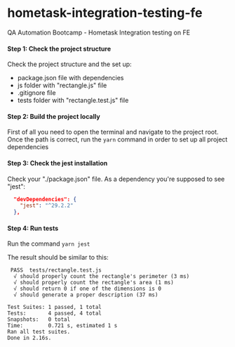 # hometask-integration-testing-fe
QA Automation Bootcamp - Hometask Integration testing on FE

#### Step 1: Check the project structure

Check the project structure and the set up:
- package.json file with dependencies
- js folder with "rectangle.js" file
- .gitignore file
- tests folder with "rectangle.test.js" file

#### Step 2: Build the project locally

First of all you need to open the terminal and navigate to the project root.
Once the path is correct, run the `yarn` command in order to set up all project dependencies

#### Step 3: Check the jest installation

Check your "./package.json" file. As a dependency you're supposed to see "jest":

```json
  "devDependencies": {
    "jest": "^29.2.2"
  },
```

#### Step 4: Run tests

Run the command `yarn jest`

The result should be similar to this: 
```text
 PASS  tests/rectangle.test.js
  √ should properly count the rectangle's perimeter (3 ms)
  √ should properly count the rectangle's area (1 ms)
  √ should return 0 if one of the dimensions is 0
  √ should generate a proper description (37 ms)

Test Suites: 1 passed, 1 total
Tests:       4 passed, 4 total
Snapshots:   0 total
Time:        0.721 s, estimated 1 s
Ran all test suites.
Done in 2.16s.
```
